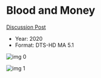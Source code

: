 # Blood and Money

[Discussion Post](https://www.avsforum.com/threads/bass-eq-for-filtered-movies.2995212/post-59923092)

* Year: 2020
* Format: DTS-HD MA 5.1

![img 0](https://i.imgur.com/Bv17VON.jpg)

![img 1](https://i.imgur.com/FbjesvR.png)

